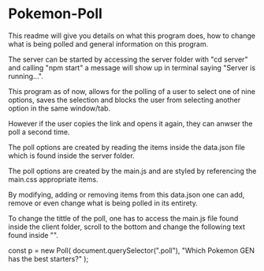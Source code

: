 # Pokemon-Poll
This readme will give you details on what this program does, how to change what is being polled and general information on this program.

The server can be started by accessing the server folder with "cd server" and calling "npm start" a message will show up in terminal saying "Server is running...".

This program as of now, allows for the polling of a user to select one of nine options, saves the selection and blocks the user from
selecting another option in the same window/tab.

However if the user copies the link and opens it again, they can anwser the poll a second time.

The poll options are created by reading the items inside the data.json file which is found inside the server folder.

The poll options are created by the main.js and are styled by referencing the main.css appropriate items.

By modifying, adding or removing items from this data.json one can add, remove or even change what is being polled in its entirety.

To change the tittle of the poll, one has to access the main.js file found inside the client folder, scroll to the bottom and change the following text found inside "".

const p = new Poll(
    document.querySelector(".poll"),
    "Which Pokemon GEN has the best starters?"
);
